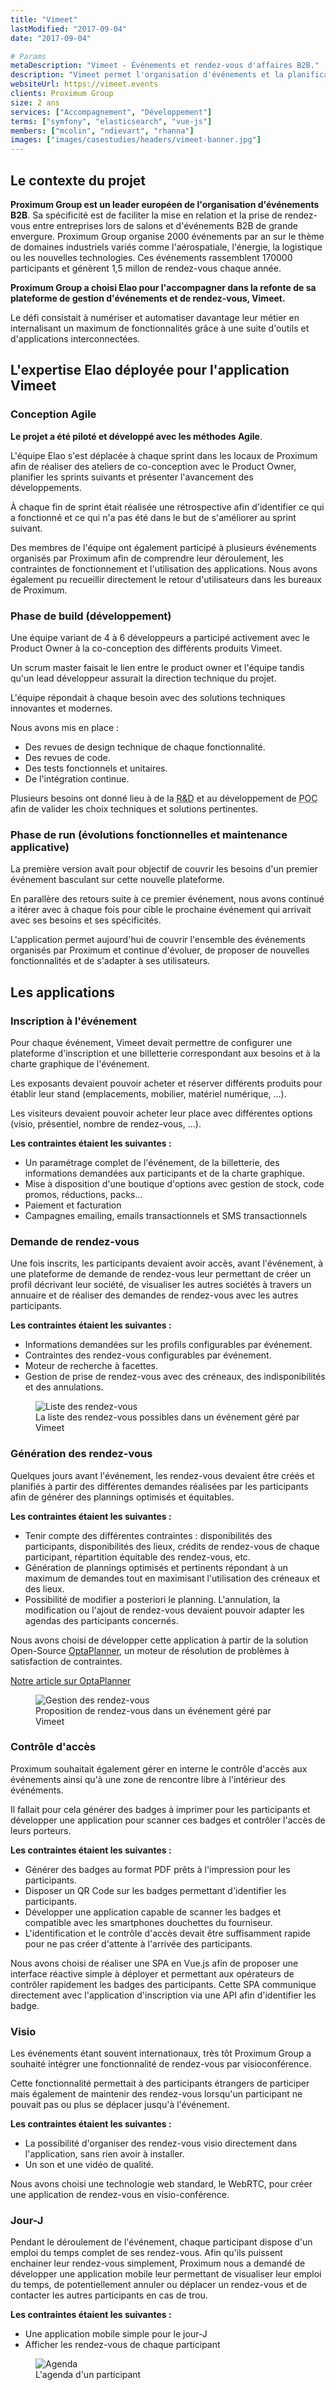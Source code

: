 ```yaml
---
title: "Vimeet"
lastModified: "2017-09-04"
date: "2017-09-04"

# Params
metaDescription: "Vimeet - Événements et rendez-vous d'affaires B2B."
description: "Vimeet permet l'organisation d'événements et la planification de rendez-vous d'affaires B2B."
websiteUrl: https://vimeet.events
clients: Proximum Group
size: 2 ans
services: ["Accompagnement", "Développement"]
terms: ["symfony", "elasticsearch", "vue-js"]
members: ["mcolin", "ndievart", "rhanna"]
images: ["images/casestudies/headers/vimeet-banner.jpg"]
---
```


## Le contexte du projet

**Proximum Group est un leader européen de l'organisation d'événements B2B**. Sa spécificité est de faciliter la mise en relation et la prise de rendez-vous entre entreprises lors de salons et d'événements B2B de grande envergure.
Proximum Group organise 2000 événements par an sur le thème de domaines industriels variés comme l'aérospatiale, l'énergie, la logistique ou les nouvelles technologies. Ces événements rassemblent 170000 participants et génèrent 1,5 millon de rendez-vous chaque année.

**Proximum Group a choisi Elao pour l'accompagner dans la refonte de sa plateforme de gestion d'événements et de rendez-vous, Vimeet.**

Le défi consistait à numériser et automatiser davantage leur métier en internalisant un maximum de fonctionnalités grâce à une suite d'outils et d'applications interconnectées.

## L'expertise Elao déployée pour l'application Vimeet

### Conception Agile

**Le projet a été piloté et développé avec les méthodes Agile**.

L'équipe Elao s'est déplacée à chaque sprint dans les locaux de Proximum afin de réaliser des ateliers de co-conception avec le Product Owner, planifier les sprints suivants et présenter l'avancement des développements.

À chaque fin de sprint était réalisée une rétrospective afin d'identifier ce qui a fonctionné et ce qui n'a pas été dans le but de s'améliorer au sprint suivant.

Des membres de l'équipe ont également participé à plusieurs événements organisés par Proximum afin de comprendre leur déroulement, les contraintes de fonctionnement et l'utilisation des applications. Nous avons également pu recueillir directement le retour d'utilisateurs dans les bureaux de Proximum.

### Phase de build (développement)

Une équipe variant de 4 à 6 développeurs a participé activement avec le Product Owner à la co-conception des différents produits Vimeet.

Un scrum master faisait le lien entre le product owner et l'équipe tandis qu'un lead développeur assurait la direction technique du projet.

L'équipe répondait à chaque besoin avec des solutions techniques innovantes et modernes.

Nous avons mis en place :
* Des revues de design technique de chaque fonctionnalité.
* Des revues de code.
* Des tests fonctionnels et unitaires.
* De l'intégration continue.

Plusieurs besoins ont donné lieu à de la <abbr title="Recherche & Développement">R&D</abbr> et au développement de <abbr title="Proof of Concept">POC</abbr> afin de valider les choix techniques et solutions pertinentes.

### Phase de run (évolutions fonctionnelles et maintenance applicative)

La première version avait pour objectif de couvrir les besoins d'un premier événement basculant sur cette nouvelle plateforme.

En parallère des retours suite à ce premier événement, nous avons continué a itérer avec à chaque fois pour cible le prochaine événement qui arrivait avec ses besoins et ses spécificités.

L'application permet aujourd'hui de couvrir l'ensemble des événements organisés par Proximum et continue d'évoluer, de proposer de nouvelles fonctionnalités et de s'adapter à ses utilisateurs.

## Les applications

### Inscription à l'événement

Pour chaque événement, Vimeet devait permettre de configurer une plateforme d'inscription et une billetterie correspondant aux besoins et à la charte graphique de l'événement.

Les exposants devaient pouvoir acheter et réserver différents produits pour établir leur stand (emplacements, mobilier, matériel numérique, ...).

Les visiteurs devaient pouvoir acheter leur place avec différentes options (visio, présentiel, nombre de rendez-vous, ...).

**Les contraintes étaient les suivantes :**

* Un paramétrage complet de l'événement, de la billetterie, des informations demandées aux participants et de la charte graphique.
* Mise à disposition d'une boutique d'options avec gestion de stock, code promos, réductions, packs...
* Paiement et facturation
* Campagnes emailing, emails transactionnels et SMS transactionnels

### Demande de rendez-vous

Une fois inscrits, les participants devaient avoir accès, avant l'événement, à une plateforme de demande de rendez-vous leur permettant de créer un profil décrivant leur société, de visualiser les autres sociétés à travers un annuaire et de réaliser des demandes de rendez-vous avec les autres participants.

**Les contraintes étaient les suivantes :**

* Informations demandées sur les profils configurables par événement.
* Contraintes des rendez-vous configurables par événement.
* Moteur de recherche à facettes.
* Gestion de prise de rendez-vous avec des créneaux, des indisponibilités et des annulations.

<figure>
    <img src="images/casestudies/vimeet-catalogue.png" alt="Liste des rendez-vous">
    <figcaption>
      <span class="figure__legend">La liste des rendez-vous possibles dans un événement géré par Vimeet</span>
    </figcaption>
</figure>

### Génération des rendez-vous

Quelques jours avant l'événement, les rendez-vous devaient être créés et planifiés à partir des différentes demandes réalisées par les participants afin de générer des plannings optimisés et équitables.

**Les contraintes étaient les suivantes :**

* Tenir compte des différentes contraintes : disponibilités des participants, disponibilités des lieux, crédits de rendez-vous de chaque participant, répartition équitable des rendez-vous, etc.
* Génération de plannings optimisés et pertinents répondant à un maximum de demandes tout en maximisant l'utilisation des créneaux et des lieux.
* Possibilité de modifier a posteriori le planning. L'annulation, la modification ou l'ajout de rendez-vous devaient pouvoir adapter les agendas des participants concernés.

Nous avons choisi de développer cette application à partir de la solution Open-Source [OptaPlanner](https://www.optaplanner.org/), un moteur de résolution de problèmes à satisfaction de contraintes.

[Notre article sur OptaPlanner](../blog/dev/planification-de-rdv-avec-optaplanner.md)

<figure>
    <img src="images/casestudies/vimeet-gdr.png" alt="Gestion des rendez-vous">
    <figcaption>
      <span class="figure__legend">Proposition de rendez-vous dans un événement géré par Vimeet</span>
    </figcaption>
</figure>

### Contrôle d'accès

Proximum souhaitait également gérer en interne le contrôle d'accès aux événements ainsi qu'à une zone de rencontre libre à l'intérieur des événéments.

Il fallait pour cela générer des badges à imprimer pour les participants et développer une application pour scanner ces badges et contrôler l'accès de leurs porteurs.

**Les contraintes étaient les suivantes :**

* Générer des badges au format PDF prêts à l'impression pour les participants.
* Disposer un QR Code sur les badges permettant d'identifier les participants.
* Développer une application capable de scanner les badges et compatible avec les smartphones douchettes du fourniseur.
* L'identification et le contrôle d'accès devait être suffisamment rapide pour ne pas créer d'attente à l'arrivée des participants.

Nous avons choisi de réaliser une SPA en Vue.js afin de proposer une interface réactive simple à déployer et permettant aux opérateurs de contrôler rapidement les badges des participants. Cette SPA communique directement avec l'application d'inscription via une API afin d'identifier les badge.

### Visio

Les événements étant souvent internationaux, très tôt Proximum Group a souhaité intégrer une fonctionnalité de rendez-vous par visioconférence.

Cette fonctionnalité permettait à des participants étrangers de participer mais également de maintenir des rendez-vous lorsqu'un participant ne pouvait pas ou plus se déplacer jusqu'à l'événement.

**Les contraintes étaient les suivantes :**

* La possibilité d'organiser des rendez-vous visio directement dans l'application, sans rien avoir à installer.
* Un son et une vidéo de qualité.

Nous avons choisi une technologie web standard, le WebRTC, pour créer une application de rendez-vous en visio-conférence.

### Jour-J

Pendant le déroulement de l'événement, chaque participant dispose d'un emploi du temps complet de ses rendez-vous. Afin qu'ils puissent enchainer leur rendez-vous simplement, Proximum nous a demandé de développer une application mobile leur permettant de visualiser leur emploi du temps, de potentiellement annuler ou déplacer un rendez-vous et de contacter les autres participants en cas de trou.

**Les contraintes étaient les suivantes :**

* Une application mobile simple pour le jour-J
* Afficher les rendez-vous de chaque participant

<figure>
    <img src="images/casestudies/vimeet-mobile.png" alt="Agenda">
    <figcaption>
      <span class="figure__legend">L'agenda d'un participant</span>
    </figcaption>
</figure>
